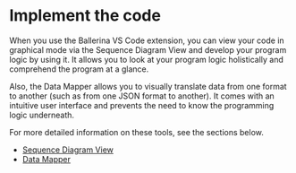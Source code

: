 # Implement the code

When you use the Ballerina VS Code extension, you can view your code in graphical mode via the Sequence Diagram View and develop your program logic by using it. It allows you to look at your program logic holistically and comprehend the program at a glance. 

Also, the Data Mapper allows you to visually translate data from one format to another (such as from one JSON format to another). It comes with an intuitive user interface and prevents the need to know the programming logic underneath.

For more detailed information on these tools, see the sections below.

- [Sequence Diagram View](/implement-the-code/sequence-diagram-view/)
- [Data Mapper](/implement-the-code/data-mapper/)